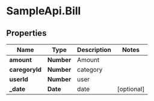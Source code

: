 # SampleApi.Bill

## Properties

Name | Type | Description | Notes
------------ | ------------- | ------------- | -------------
**amount** | **Number** | Amount | 
**caregoryId** | **Number** | category | 
**userId** | **Number** | user | 
**_date** | **Date** | date | [optional] 


